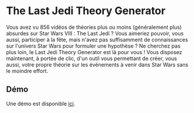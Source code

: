 # The Last Jedi Theory Generator

Vous avez vu 856 vidéos de théories plus ou moins (généralement plus) absurdes sur Star Wars VIII : The Last Jedi ? Vous aimeriez pouvoir, vous aussi, participer à la fête, mais n'avez pas suffisamment de connaissances sur l'univers Star Wars pour formuler une hypothèse ? Ne cherchez pas plus loin, le Last Jedi Theory Generator est là pour vous ! Vous disposez maintenant, à portée de clic, d'un outil vous permettant de créer, vous aussi, votre propre théorie sur les événements à venir dans Star Wars sans le moindre effort. 

Démo
----

Une démo est disponible [ici](http://setebos.fr/last-jedi/).
